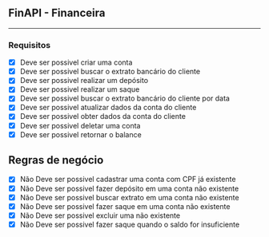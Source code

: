 ## FinAPI - Financeira

---

### Requisitos

- [x] Deve ser possivel criar uma conta
- [x] Deve ser possivel buscar o extrato bancário do cliente
- [x] Deve ser possivel realizar um depósito
- [x] Deve ser possivel realizar um saque
- [x] Deve ser possivel buscar o extrato bancário do cliente por data
- [x] Deve ser possivel atualizar dados da conta do cliente
- [x] Deve ser possivel obter dados da conta do cliente
- [x] Deve ser possivel deletar uma conta
- [x] Deve ser possivel retornar o balance

## Regras de negócio

- [x] Não Deve ser possivel cadastrar uma conta com CPF já existente
- [x] Não Deve ser possivel fazer depósito em uma conta não existente
- [x] Não Deve ser possivel buscar extrato em uma conta não existente
- [x] Não Deve ser possivel fazer saque em uma conta não existente
- [x] Não Deve ser possivel excluir uma não existente
- [x] Não Deve ser possivel fazer saque quando o saldo for insuficiente